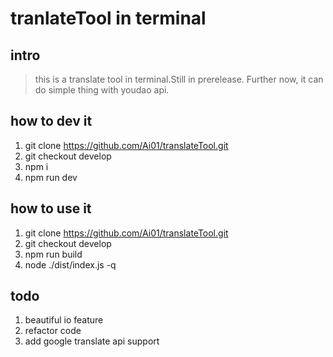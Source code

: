 # tranlateTool in terminal

## intro

> this is a translate tool in terminal.Still in prerelease. Further now, it can do simple thing with youdao api.


## how to dev it

1. git clone https://github.com/Ai01/translateTool.git
2. git checkout develop
3. npm i
4. npm run dev

## how to use it

1. git clone https://github.com/Ai01/translateTool.git
2. git checkout develop
3. npm run build
4. node ./dist/index.js  -q <content>

## todo

1. beautiful io feature
2. refactor code
3. add google translate api support

